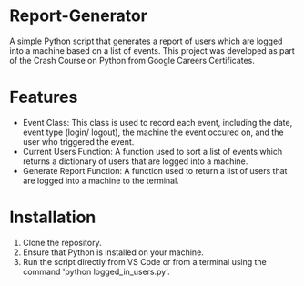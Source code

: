 # Report-Generator
A simple Python script that generates a report of users which are logged into a machine based on a list of events. This project was developed as part of the Crash Course on Python from Google Careers Certificates.

# Features
- Event Class: This class is used to record each event, including the date, event type (login/ logout), the machine the event occured on, and the user who triggered the event.
- Current Users Function: A function used to sort a list of events which returns a dictionary of users that are logged into a machine. 
- Generate Report Function: A function used to return a list of users that are logged into a machine to the terminal.

# Installation
1. Clone the repository.
2. Ensure that Python is installed on your machine.
3. Run the script directly from VS Code or from a terminal using the command 'python logged_in_users.py'.
